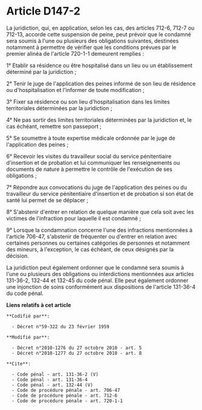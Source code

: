 # Article D147-2

La juridiction, qui, en application, selon les cas, des articles 712-6, 712-7 ou 712-13, accorde cette suspension de peine,
peut prévoir que le condamné sera soumis à l'une ou plusieurs des obligations suivantes, destinées notamment à permettre de
vérifier que les conditions prévues par le premier alinéa de l'article 720-1-1 demeurent remplies : 

1° Etablir sa résidence ou être hospitalisé dans un lieu ou un établissement déterminé par la juridiction ; 

2° Tenir le juge de l'application des peines informé de son lieu de résidence ou d'hospitalisation et l'informer de toute
modification ; 

3° Fixer sa résidence ou son lieu d'hospitalisation dans les limites territoriales déterminées par la juridiction ; 

4° Ne pas sortir des limites territoriales déterminées par la juridiction et, le cas échéant, remettre son passeport ; 

5° Se soumettre à toute expertise médicale ordonnée par le juge de l'application des peines ; 

6° Recevoir les visites du travailleur social du service pénitentiaire d'insertion et de probation et lui communiquer les
renseignements ou documents de nature à permettre le contrôle de l'exécution de ses obligations ; 

7° Répondre aux convocations du juge de l'application des peines ou du travailleur du service pénitentiaire d'insertion et de
probation si son état de santé lui permet de se déplacer ; 

8° S'abstenir d'entrer en relation de quelque manière que cela soit avec les victimes de l'infraction pour laquelle il est
condamné ; 

9° Lorsque la condamnation concerne l'une des infractions mentionnées à l'article 706-47, s'abstenir de fréquenter ou
d'entrer en relation avec certaines personnes ou certaines catégories de personnes et notamment des mineurs, à l'exception,
le cas échéant, de ceux désignés par la décision. 

La juridiction peut également ordonner que le condamné sera soumis à l'une ou plusieurs des obligations ou interdictions
mentionnées aux articles 131-36-2, 132-44 et 132-45 du code pénal. Elle peut également ordonner une injonction de soins
conformément aux dispositions de l'article 131-36-4 du code pénal.

**Liens relatifs à cet article**

	**Codifié par**:

	  - Décret n°59-322 du 23 février 1959

	**Modifié par**:

	  - Décret n°2010-1276 du 27 octobre 2010 - art. 5
	  - Décret n°2010-1277 du 27 octobre 2010 - art. 8

	**Cite**:

	  - Code pénal - art. 131-36-2 (V)
	  - Code pénal - art. 131-36-4
	  - Code pénal - art. 132-44 (V)
	  - Code de procédure pénale - art. 706-47
	  - Code de procédure pénale - art. 712-6
	  - Code de procédure pénale - art. 720-1-1
